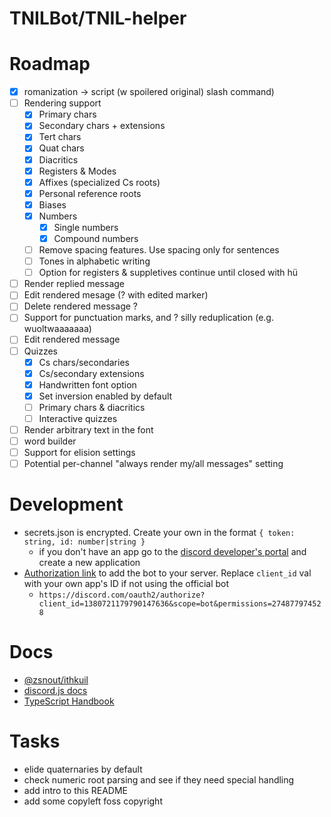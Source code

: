 # TNILBot/TNIL-helper

# Roadmap

- [x] romanization -> script (w spoilered original) slash command)
- [ ] Rendering support
    - [x] Primary chars
    - [x] Secondary chars + extensions
    - [x] Tert chars
    - [x] Quat chars
    - [x] Diacritics
    - [x] Registers & Modes
    - [x] Affixes (specialized Cs roots)
    - [x] Personal reference roots
    - [x] Biases
    - [x] Numbers
        - [x] Single numbers
        - [x] Compound numbers
    - [ ] Remove spacing features. Use spacing only for sentences
    - [ ] Tones in alphabetic writing
    - [ ] Option for registers & suppletives continue until closed with hü
- [ ] Render replied message
- [ ] Edit rendered mesage (? with edited marker)
- [ ] Delete rendered message ?
- [ ] Support for punctuation marks, and ? silly reduplication (e.g. wuoltwaaaaaaa)
- [ ] Edit rendered message
- [ ] Quizzes
    - [x] Cs chars/secondaries
    - [x] Cs/secondary extensions
    - [x] Handwritten font option
    - [x] Set inversion enabled by default
    - [ ] Primary chars & diacritics
    - [ ] Interactive quizzes
- [ ] Render arbitrary text in the font
- [ ] word builder
- [ ] Support for elision settings
- [ ] Potential per-channel "always render my/all messages" setting

# Development

- secrets.json is encrypted. Create your own in the format `{ token: string, id: number|string }`
    - if you don't have an app go to the [discord developer's portal](https://discord.com/developers/applications/) and create a new application
- [Authorization link](https://discord.com/oauth2/authorize?client_id=1380721179790147636&scope=bot&permissions=274877974528) to add the bot to your server. Replace `client_id` val with your own app's ID if not using the official bot
    - `https://discord.com/oauth2/authorize?client_id=1380721179790147636&scope=bot&permissions=274877974528`

# Docs

- [@zsnout/ithkuil](https://github.com/zsakowitz/ithkuil)
- [discord.js docs](https://discord.js.org/docs/packages/discord.js/14.19.3)
- [TypeScript Handbook](https://www.typescriptlang.org/docs/handbook/intro.html)

# Tasks
- elide quaternaries by default
- check numeric root parsing and see if they need special handling
- add intro to this README
- add some copyleft foss copyright
